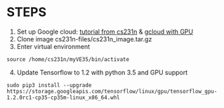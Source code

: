 # STEPS

1. Set up Google cloud: [tutorial from cs231n](cs231n.github.io/gce-tutorial) & [gcloud with GPU](cs231n.github.io/gce-tutorial-gpus/)
2. Clone image cs231n-files/cs231n_image.tar.gz
3. Enter virtual environment
```
source /home/cs231n/myVE35/bin/activate
```
4. Update Tensorflow to 1.2 with python 3.5 and GPU support
```
sudo pip3 install --upgrade https://storage.googleapis.com/tensorflow/linux/gpu/tensorflow_gpu-1.2.0rc1-cp35-cp35m-linux_x86_64.whl
```

